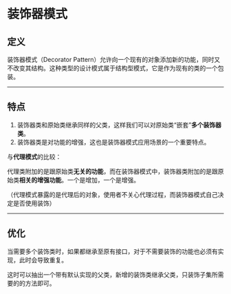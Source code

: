 # 装饰器模式

## 定义

 装饰器模式（Decorator Pattern）允许向一个现有的对象添加新的功能，同时又不改变其结构。这种类型的设计模式属于结构型模式，它是作为现有的类的一个包装。 

------

## 特点

1.  装饰器类和原始类继承同样的父类，这样我们可以对原始类“嵌套”**多个装饰器类**。 
2.  装饰器类是对功能的增强，这也是装饰器模式应用场景的一个重要特点。 

与**代理模式**的比较：

代理类附加的是跟原始类**无关的功能**，而在装饰器模式中，装饰器类附加的是跟原始类**相关的增强功能**。一个是增加，一个是增强。

（代理模式暴露的是代理后的对象，使用者不关心代理过程，而装饰器模式自己决定是否使用装饰）

------

## 优化

当需要多个装饰类时，如果都继承至原有接口，对于不需要装饰的功能也必须有实现，此时会导致重复。

这时可以抽出一个带有默认实现的父类，新增的装饰类继承父类，只装饰子集所需要的的方法即可。